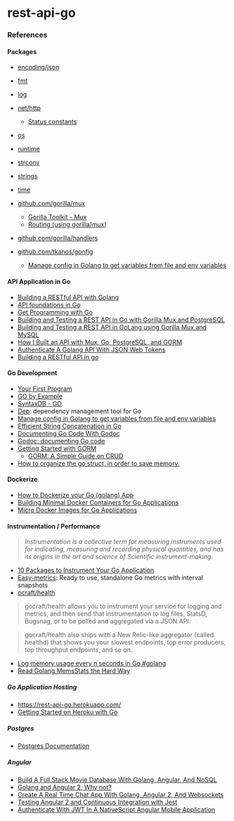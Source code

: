 # rest-api-go

### References

#### Packages

- [encoding/json](https://golang.org/pkg/encoding/json/)
- [fmt](https://golang.org/pkg/fmt/)
- [log](https://golang.org/pkg/log/)
- [net/http](https://golang.org/pkg/net/http/)
  - [Status constants](https://golang.org/pkg/net/http/#pkg-constants)
- [os](https://golang.org/pkg/os/)
- [runtime](https://golang.org/pkg/runtime/)
- [strconv](https://golang.org/pkg/strconv/)
- [strings](https://golang.org/pkg/strings/)
- [time](https://golang.org/pkg/time/)

- [github.com/gorilla/mux](https://github.com/gorilla/mux)
  - [Gorilla Toolkit - Mux](http://www.gorillatoolkit.org/pkg/mux)
  - [Routing (using gorilla/mux)](https://gowebexamples.com/routes-using-gorilla-mux/)
- [github.com/gorilla/handlers](https://github.com/gorilla/handlers)
- [github.com/tkanos/gonfig](https://github.com/tkanos/gonfig)
  - [Manage config in Golang to get variables from file and env variables](https://medium.com/@felipedutratine/manage-config-in-golang-to-get-variables-from-file-and-env-variables-33d876887152)

#### API Application in Go
- [Building a RESTful API with Golang](https://www.codementor.io/codehakase/building-a-restful-api-with-golang-a6yivzqdo)
- [API foundations in Go](https://leanpub.com/api-foundations)
- [Get Programming with Go](https://www.manning.com/books/get-programming-with-go)
- [Building and Testing a REST API in Go with Gorilla Mux and PostgreSQL](https://semaphoreci.com/community/tutorials/building-and-testing-a-rest-api-in-go-with-gorilla-mux-and-postgresql)
- [Building and Testing a REST API in GoLang using Gorilla Mux and MySQL](https://medium.com/@kelvin_sp/building-and-testing-a-rest-api-in-golang-using-gorilla-mux-and-mysql-1f0518818ff6)
- [How I Built an API with Mux, Go, PostgreSQL, and GORM](https://dev.to/aspittel/how-i-built-an-api-with-mux-go-postgresql-and-gorm-5ah8)
- [Authenticate A Golang API With JSON Web Tokens](https://www.thepolyglotdeveloper.com/2017/03/authenticate-a-golang-api-with-json-web-tokens/)
- [Building a RESTful API in go](https://www.netlify.com/blog/2016/10/20/building-a-restful-api-in-go/)

#### Go Development
- [Your First Program](https://www.golang-book.com/books/intro/2)
- [GO by Example](https://gobyexample.com/)
- [SyntaxDB - GO](https://syntaxdb.com/ref/go/)
- [Dep](https://github.com/golang/dep): dependency management tool for Go
- [Manage config in Golang to get variables from file and env variables](https://medium.com/@felipedutratine/manage-config-in-golang-to-get-variables-from-file-and-env-variables-33d876887152)
- [Efficient String Concatenation in Go](http://herman.asia/efficient-string-concatenation-in-go)
- [Documenting Go Code With Godoc](https://www.goinggo.net/2013/06/documenting-go-code-with-godoc.html)
- [Godoc: documenting Go code](https://blog.golang.org/godoc-documenting-go-code)
- [Getting Started with GORM](http://jinzhu.me/gorm/)
  - [GORM: A Simple Guide on CRUD](http://motion-express.com/blog/gorm:-a-simple-guide-on-crud)
- [How to organize the go struct, in order to save memory.](https://medium.com/@felipedutratine/how-to-organize-the-go-struct-in-order-to-save-memory-c78afcf59ec2)

#### Dockerize
- [How to Dockerize your Go (golang) App](https://medium.com/travis-on-docker/how-to-dockerize-your-go-golang-app-542af15c27a2)
- [Building Minimal Docker Containers for Go Applications](https://blog.codeship.com/building-minimal-docker-containers-for-go-applications/)
- [Micro Docker Images for Go Applications](https://blog.kloia.com/micro-docker-images-for-go-applications-8a8701130c01)

#### Instrumentation / Performance
> _Instrumentation is a collective term for measuring instruments used for indicating, measuring and recording physical
quantities, and has its origins in the art and science of Scientific instrument-making._

- [10 Packages to Instrument Your Go Application](https://pocketgophers.com/10-to-instrument/)
- [Easy-metrics](https://github.com/admobi/easy-metrics): Ready to use, standalone Go metrics with interval snapshots
- [ocraft/health](https://github.com/gocraft/health)
> gocraft/health allows you to instrument your service for logging and metrics, and then send that instrumentation to
log files, StatsD, Bugsnag, or to be polled and aggregated via a JSON API.

> gocraft/health also ships with a New Relic-like aggregator (called healthd) that shows you your slowest endpoints,
top error producers, top throughput endpoints, and so on.

- [Log memory usage every n seconds in Go #golang](https://gist.github.com/thomas11/2909362)
- [Read Golang MemsStats the Hard Way](https://blog.xiaoba.me/2017/09/02/how-to-play-golang-with-gdb-and-python.html)

##### Go Application Hosting
- https://rest-api-go.herokuapp.com/
- [Getting Started on Heroku with Go](https://devcenter.heroku.com/articles/getting-started-with-go#introduction)

##### Postgres
- [Postgres Documentation](https://www.postgresql.org/docs/)

##### Angular
- [Build A Full Stack Movie Database With Golang, Angular, And NoSQL](https://www.thepolyglotdeveloper.com/2017/02/build-a-full-stack-movie-database-with-golang-angular-and-nosql/)
- [Golang and Angular 2, Why not?](https://medium.com/@thanhngvpt/golang-and-angular-2-why-not-38a398b182c)
- [Create A Real Time Chat App With Golang, Angular 2, And Websockets](https://www.thepolyglotdeveloper.com/2016/12/create-real-time-chat-app-golang-angular-2-websockets/)
- [Testing Angular 2 and Continuous Integration with Jest](https://semaphoreci.com/community/tutorials/testing-angular-2-and-continuous-integration-with-jest)
- [Authenticate With JWT In A NativeScript Angular Mobile Application](https://www.thepolyglotdeveloper.com/2017/03/authenticate-jwt-nativescript-angular-mobile-application/)
